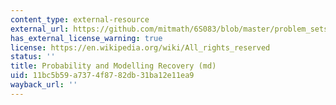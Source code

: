 ```yaml
---
content_type: external-resource
external_url: https://github.com/mitmath/6S083/blob/master/problem_sets/PS2.md
has_external_license_warning: true
license: https://en.wikipedia.org/wiki/All_rights_reserved
status: ''
title: Probability and Modelling Recovery (md)
uid: 11bc5b59-a737-4f87-82db-31ba12e11ea9
wayback_url: ''
---
```

